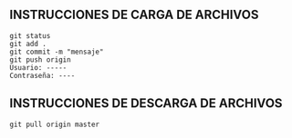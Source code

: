 ## INSTRUCCIONES DE CARGA DE ARCHIVOS
```
git status
git add .
git commit -m "mensaje"
git push origin
Usuario: -----
Contraseña: ----
```

## INSTRUCCIONES DE DESCARGA DE ARCHIVOS

```
git pull origin master
```